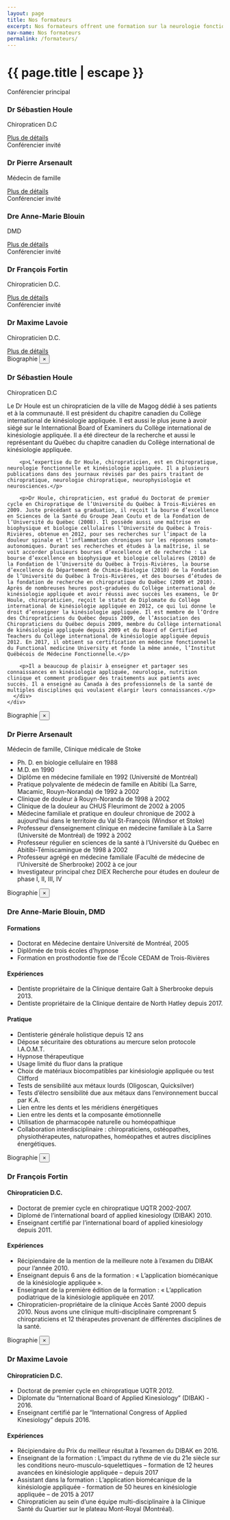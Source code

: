 ```yaml
---
layout: page
title: Nos formateurs
excerpt: Nos formateurs offrent une formation sur la neurologie fonctionnelle de la plus haute qualité aux professionnels de la santé
nav-name: Nos formateurs
permalink: /formateurs/
---
```




<div class="page-section container">
  <div class=" row">
    <div class="col-lg-7" >
      <h1>{{ page.title | escape }}</h1>
    </div>
  </div>
</div>


<div class="container page-section border-section">
  <div class=" row">
    <div class="col-md-4">
      <div class="module-section">
        <span class="section-intro">Conférencier principal</span>
        <h3>Dr Sébastien Houle </h3>
        <p>Chiropraticen D.C</p>
        <!-- Button trigger modal -->
        <a href="#" class="btn btn-outline-secondary btn-rounded btn-sm" data-toggle="modal" data-target="#dr01">
          Plus de détails
        </a>
      </div>
    </div>
    <div class="col-md-4">
      <div class="module-section">
        <span class="section-intro">Conférencier invité</span>
        <h3>Dr Pierre Arsenault</h3>
        <p>Médecin de famille</p>
        <!-- Button trigger modal -->
        <a href="#" class="btn btn-outline-secondary btn-rounded btn-sm" data-toggle="modal" data-target="#dr02">
          Plus de détails
        </a>
      </div>
    </div>
    <div class="col-md-4">
      <div class="module-section">
        <span class="section-intro">Conférencier invité</span>
        <h3>Dre Anne-Marie Blouin</h3>
        <p>DMD</p>
        <!-- Button trigger modal -->
        <a href="#" class="btn btn-outline-secondary btn-rounded btn-sm" data-toggle="modal" data-target="#dr03">
          Plus de détails
        </a>
      </div>
    </div>
    <div class="col-md-4">
      <div class="module-section">
        <span class="section-intro">Conférencier invité</span>
        <h3> Dr François Fortin</h3>
        <p>Chiropraticien D.C.</p>
        <!-- Button trigger modal -->
        <a href="#" class="btn btn-outline-secondary btn-rounded btn-sm" data-toggle="modal" data-target="#dr04">
          Plus de détails
        </a>
      </div>
    </div>
    <div class="col-md-4">
      <div class="module-section">
        <span class="section-intro">Conférencier invité</span>
        <h3>Dr Maxime Lavoie</h3>
        <p>Chiropraticien D.C.</p>
        <!-- Button trigger modal -->
        <a href="#" class="btn btn-outline-secondary btn-rounded btn-sm" data-toggle="modal" data-target="#dr05">
          Plus de détails
        </a>
      </div>
    </div>
  </div>
</div>

<div class="modal fade" id="dr01" tabindex="-1" role="dialog" aria-labelledby="exampleModalLabel" aria-hidden="true">
  <div class="modal-dialog" role="document">
    <div class="modal-content">
      <div class="modal-header">
        <span class="section-intro">Biographie</span>
        <button type="button" class="close" data-dismiss="modal" aria-label="Close">
        <span aria-hidden="true">&times;</span>
        </button>
      </div>
      <div class="modal-body">
        <h3>Dr Sébastien Houle </h3>
        <p>Chiropraticen D.C</p>
        <p>Le Dr Houle est un chiropraticien de la ville de Magog dédié à ses patients et à la communauté. Il est président du chapitre canadien du Collège international de kinésiologie appliquée. Il est aussi le plus jeune à avoir siégé sur le International Board of Examiners du Collège international de kinésiologie appliquée. Il a été directeur de la recherche et aussi le représentant du Québec du chapitre canadien du Collège international de kinésiologie appliquée.</p>

        <p>L’expertise du Dr Houle, chiropraticien, est en Chiropratique, neurologie fonctionnelle et kinésiologie appliquée. Il a plusieurs publications dans des journaux révisés par des pairs traitant de chiropratique, neurologie chiropratique, neurophysiologie et neurosciences.</p>

        <p>Dr Houle, chiropraticien, est gradué du Doctorat de premier cycle en Chiropratique de l’Université du Québec à Trois-Rivières en 2009. Juste précédant sa graduation, il reçoit la bourse d’excellence en Sciences de la Santé du Groupe Jean Coutu et de la Fondation de l’Université du Québec (2008). Il possède aussi une maîtrise en biophysique et biologie cellulaires l’Université du Québec à Trois-Rivières, obtenue en 2012, pour ses recherches sur l’impact de la douleur spinale et l’inflammation chroniques sur les réponses somato-autonomiques. Durant ses recherches et études à la maîtrise, il se voit accorder plusieurs bourses d’excellence et de recherche : La bourse d’excellence en biophysique et biologie cellulaires (2010) de la Fondation de l’Université du Québec à Trois-Rivières, la bourse d’excellence du Département de Chimie-Biologie (2010) de la Fondation de l’Université du Québec à Trois-Rivières, et des bourses d’études de la fondation de recherche en chiropratique du Québec (2009 et 2010). Après de nombreuses heures post-graduées du Collège international de kinésiologie appliquée et avoir réussi avec succès les examens, le Dr Houle, chiropraticien, reçoit le statut de Diplomate du Collège international de kinésiologie appliquée en 2012, ce qui lui donne le droit d’enseigner la kinésiologie appliquée. Il est membre de l’Ordre des Chiropraticiens du Québec depuis 2009, de l’Association des Chiropraticiens du Québec depuis 2009, membre du Collège international de kinésiologie appliquée depuis 2009 et du Board of Certified Teachers du Collège international de kinésiologie appliquée depuis 2012. En 2017, il obtient sa certification en médecine fonctionnelle du Functional medicine University et fonde la même année, l’Institut Québécois de Médecine Fonctionnelle.</p>

        <p>Il a beaucoup de plaisir à enseigner et partager ses connaissances en kinésiologie appliquée, neurologie, nutrition clinique et comment prodiguer des traitements aux patients avec succès. Il a enseigné au Canada à des professionnels de la santé de multiples disciplines qui voulaient élargir leurs connaissances.</p>
      </div>
    </div>
  </div>
</div>


<div class="modal fade" id="dr02" tabindex="-1" role="dialog" aria-labelledby="exampleModalLabel" aria-hidden="true">
  <div class="modal-dialog" role="document">
    <div class="modal-content">
      <div class="modal-header">
      <span class="section-intro">Biographie</span>
      <button type="button" class="close" data-dismiss="modal" aria-label="Close">
          <span aria-hidden="true">&times;</span>
        </button>
      </div>
      <div class="modal-body">
      <h3>Dr Pierre Arsenault</h3>
      <p>Médecin de famille, Clinique médicale de Stoke</p>
        <p>
        <ul>
        <li>Ph. D. en biologie cellulaire en 1988</li>
        <li>M.D. en 1990</li>
        <li>Diplôme en médecine familiale en 1992 (Université de Montréal)</li>
        <li>Pratique polyvalente de médecin de famille en Abitibi (La Sarre, Macamic, Rouyn-Noranda) de 1992 à 2002</li>
        <li>Clinique de douleur à Rouyn-Noranda de 1998 à 2002</li>
        <li>Clinique de la douleur au CHUS Fleurimont de 2002 à 2005</li>
        <li>Médecine familiale et pratique en douleur chronique de 2002 à aujourd’hui dans le territoire du Val St-François (Windsor et Stoke)</li>
        <li>Professeur d’enseignement clinique en médecine familiale à La Sarre (Université de Montréal) de 1992 à 2002</li>
        <li>Professeur régulier en sciences de la santé à l’Université du Québec en Abitibi-Témiscamingue de 1998 à 2002</li>
        <li>Professeur agrégé en médecine familiale (Faculté de médecine de l’Université de Sherbrooke) 2002 à ce jour</li>
        <li>Investigateur principal chez DIEX Recherche pour études en douleur de phase I, II, III, IV</li>
        </ul>
        </p>
      </div>
    </div>
  </div>
</div>

<div class="modal fade" id="dr03" tabindex="-1" role="dialog" aria-labelledby="exampleModalLabel" aria-hidden="true">
  <div class="modal-dialog" role="document">
    <div class="modal-content">
      <div class="modal-header">
      <span class="section-intro">Biographie</span>
      <button type="button" class="close" data-dismiss="modal" aria-label="Close">
          <span aria-hidden="true">&times;</span>
        </button>
      </div>
      <div class="modal-body">
      <h3>Dre Anne-Marie Blouin, DMD</h3>
      <h4>Formations</h4>
      <ul>
        <li>Doctorat en Médecine dentaire Université de Montréal, 2005</li>
        <li>Diplômée de trois écoles d’hypnose</li>
        <li>Formation en prosthodontie fixe de l’École CEDAM de Trois-Rivières</li>
      </ul>
      <h4>Expériences</h4>
      <ul>
        <li>Dentiste propriétaire de la Clinique dentaire Galt à Sherbrooke depuis 2013.</li>
        <li>Dentiste propriétaire de la Clinique dentaire de North Hatley depuis 2017.</li>
      </ul>
      <h4>Pratique</h4>
      <ul>
        <li>Dentisterie générale holistique depuis 12 ans</li>
        <li>Dépose sécuritaire des obturations au mercure selon protocole I.A.O.M.T.</li>
        <li>Hypnose thérapeutique</li>
        <li>Usage limité du fluor dans la pratique </li>
        <li>Choix de matériaux biocompatibles par kinésiologie appliquée ou test Clifford</li>
        <li>Tests de sensibilité aux métaux lourds (Oligoscan, Quicksilver)</li>
        <li>Tests d’électro sensibilité due aux métaux dans l’environnement buccal par K.A.</li>
        <li>Lien entre les dents et les méridiens énergétiques</li>
        <li>Lien entre les dents et la composante émotionnelle</li>
        <li>Utilisation de pharmacopée naturelle ou homéopathique</li>
        <li>Collaboration interdisciplinaire : chiropraticiens, ostéopathes, physiothérapeutes, naturopathes, homéopathes et autres disciplines énergétiques.</li>
      </ul>
      </div>
    </div>
  </div>
</div>

<div class="modal fade" id="dr04" tabindex="-1" role="dialog" aria-labelledby="exampleModalLabel" aria-hidden="true">
  <div class="modal-dialog" role="document">
    <div class="modal-content">
      <div class="modal-header">
      <span class="section-intro">Biographie</span>
      <button type="button" class="close" data-dismiss="modal" aria-label="Close">
          <span aria-hidden="true">&times;</span>
        </button>
      </div>
      <div class="modal-body">
      <h3>Dr François Fortin</h3>
      <h4>Chiropraticien D.C.</h4>
      <ul>
        <li>Doctorat de premier cycle en chiropratique UQTR  2002-2007.</li>
        <li>Diplomé de l’international board of applied kinesiology (DIBAK) 2010.</li>
        <li>Enseignant certifié par l’international board of applied kinesiology depuis 2011.</li>
      </ul>
      <h4>Expériences</h4>
      <ul>
        <li>Récipiendaire de la mention de la meilleure note à l’examen du DIBAK pour l’année 2010.</li>
        <li>Enseignant depuis 6 ans de la formation : « L’application biomécanique de la kinésiologie appliquée ».</li>
        <li>Enseignant de la première édition de la formation : « L’application podiatrique de la kinésiologie appliquée en 2017.</li>
        <li>Chiropraticien-propriétaire de la clinique Accès Santé 2000 depuis 2010.  Nous avons une clinique multi-disciplinaire comprenant 5 chiropraticiens et 12 thérapeutes provenant de différentes disciplines de la santé.</li>
      </ul>
      </div>
    </div>
  </div>
</div>

<div class="modal fade" id="dr05" tabindex="-1" role="dialog" aria-labelledby="exampleModalLabel" aria-hidden="true">
  <div class="modal-dialog" role="document">
    <div class="modal-content">
      <div class="modal-header">
      <span class="section-intro">Biographie</span>
      <button type="button" class="close" data-dismiss="modal" aria-label="Close">
          <span aria-hidden="true">&times;</span>
        </button>
      </div>
      <div class="modal-body">
      <h3>Dr Maxime Lavoie</h3>
      <h4>Chiropraticien D.C.</h4>
      <ul>
        <li>Doctorat de premier cycle en chiropratique UQTR 2012.</li>
        <li>Diplomate du “International Board of Applied Kinesiology” (DIBAK) - 2016.</li>
        <li>Enseignant certifié par le “International Congress of Applied Kinesiology” depuis 2016.</li>
      </ul>
      <h4>Expériences</h4>
      <ul>
        <li>Récipiendaire du Prix du meilleur résultat à l’examen du DIBAK en 2016.</li>
        <li>Enseignant de la formation : L’impact du rythme de vie du 21e siècle sur les conditions neuro-musculo-squelettiques – formation de 12 heures avancées en kinésiologie appliquée – depuis 2017</li>
        <li>Assistant dans la formation : L’application biomécanique de la kinésiologie appliquée - formation de 50 heures en kinésiologie appliquée – de 2015 à 2017</li>
        <li>Chiropraticien au sein d’une équipe multi-disciplinaire à la Clinique Santé du Quartier sur le plateau Mont-Royal (Montréal).</li>
      </ul>
      </div>
    </div>
  </div>
</div>
